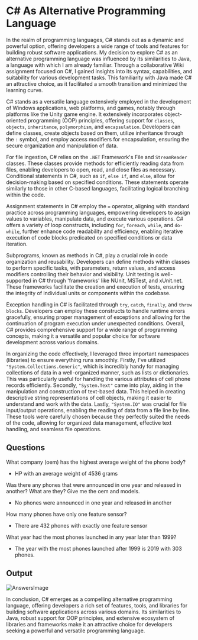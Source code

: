 # C# As Alternative Programming Language

In the realm of programming languages, C# stands out as a dynamic and powerful option, offering developers a wide range of tools and features for building robust software applications. My decision to explore C# as an alternative programming language was influenced by its similarities to Java, a language with which I am already familiar. Through a collaborative Wiki assignment focused on C#, I gained insights into its syntax, capabilities, and suitability for various development tasks. This familiarity with Java made C# an attractive choice, as it facilitated a smooth transition and minimized the learning curve.  

C# stands as a versatile language extensively employed in the development of Windows applications, web platforms, and games, notably through platforms like the Unity game engine. It extensively incorporates object-oriented programming (OOP) principles, offering support for `classes`, `objects`, `inheritance`, `polymorphism`, and `encapsulation`. Developers can define classes, create objects based on them, utilize inheritance through the `:` symbol, and employ access modifiers for encapsulation, ensuring the secure organization and manipulation of data. 

For file ingestion, C# relies on the `.NET` Framework's File and `StreamReader` classes. These classes provide methods for efficiently reading data from files, enabling developers to open, read, and close files as necessary. Conditional statements in C#, such as `if`, `else if`, and `else`, allow for decision-making based on specified conditions. These statements operate similarly to those in other C-based languages, facilitating logical branching within the code. 

Assignment statements in C# employ the `=` operator, aligning with standard practice across programming languages, empowering developers to assign values to variables, manipulate data, and execute various operations. C# offers a variety of loop constructs, including `for`, `foreach`, `while`, and `do-while`, further enhance code readability and efficiency, enabling iterative execution of code blocks predicated on specified conditions or data iteration. 

Subprograms, known as methods in C#, play a crucial role in code organization and reusability. Developers can define methods within classes to perform specific tasks, with parameters, return values, and access modifiers controlling their behavior and visibility. Unit testing is well-supported in C# through 'frameworks' like NUnit, MSTest, and xUnit.net. These frameworks facilitate the creation and execution of tests, ensuring the integrity of individual units or components within the codebase. 

Exception handling in C# is facilitated through `try`, `catch`, `finally`, and `throw blocks`. Developers can employ these constructs to handle runtime errors gracefully, ensuring proper management of exceptions and allowing for the continuation of program execution under unexpected conditions. Overall, C# provides comprehensive support for a wide range of programming concepts, making it a versatile and popular choice for software development across various domains. 

In organizing the code effectively, I leveraged three important namespaces (libraries) to ensure everything runs smoothly. Firstly, I've utilized `"System.Collections.Generic"`, which is incredibly handy for managing collections of data in a well-organized manner, such as lists or dictionaries. This was particularly useful for handling the various attributes of cell phone records efficiently. Secondly, `"System.Text"` came into play, aiding in the manipulation and construction of text-based data. This helped in creating descriptive string representations of cell objects, making it easier to understand and work with the data. Lastly, `"System.IO"` was crucial for file input/output operations, enabling the reading of data from a file line by line. These tools were carefully chosen because they perfectly suited the needs of the code, allowing for organized data management, effective text handling, and seamless file operations. 

## Questions

What company (oem) has the highest average weight of the phone body?

  * HP with an average weight of 4536 grams
  
Was there any phones that were announced in one year and released in another? What are they? Give me the oem and models.

 * No phones were announced in one year and released in another
   
How many phones have only one feature sensor?

 * There are 432 phones with exactly one feature sensor
   
What year had the most phones launched in any year later than 1999?
 * The year with the most phones launched after 1999 is 2019 with 303 phones.

## Output

![AnswersImage](image.jpg)

In conclusion, C# emerges as a compelling alternative programming language, offering developers a rich set of features, tools, and libraries for building software applications across various domains. Its similarities to Java, robust support for OOP principles, and extensive ecosystem of libraries and frameworks make it an attractive choice for developers seeking a powerful and versatile programming language. 
